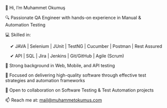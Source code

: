 👋 Hi, I’m Muhammet Okumuş

🔍 Passionate QA Engineer with hands-on experience in Manual & Automation Testing

💻 Skilled in:

    ✔ JAVA | Selenium | JUnit | TestNG | Cucumber | Postman | Rest Assured
    
    ✔ API | SQL | Jira | Jenkins | Git/GitHub | Agile (Scrum)
    
🧪 Strong background in Web, Mobile, and API testing

🚀 Focused on delivering high-quality software through effective test strategies and automation frameworks

🤝 Open to collaboration on Software Testing & Test Automation projects

📫 Reach me at: mail@muhammetokumus.com

